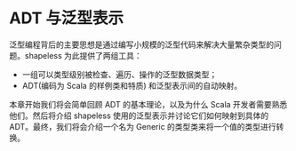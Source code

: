 # ADT 与泛型表示

泛型编程背后的主要思想是通过编写小规模的泛型代码来解决大量繁杂类型的问题。shapeless 为此提供了两组工具：

- 一组可以类型级别被检查、遍历、操作的泛型数据类型；
- ADT(编码为 Scala 的样例类和特质) 和泛型表示间的自动映射。

本章开始我们将会简单回顾 ADT 的基本理论，以及为什么 Scala 开发者需要熟悉他们。然后将介绍 shapeless 使用的泛型表示并讨论它们如何映射到具体的 ADT。最终，我们将会介绍一个名为 Generic 的类型类来将一个值的类型进行转换。



